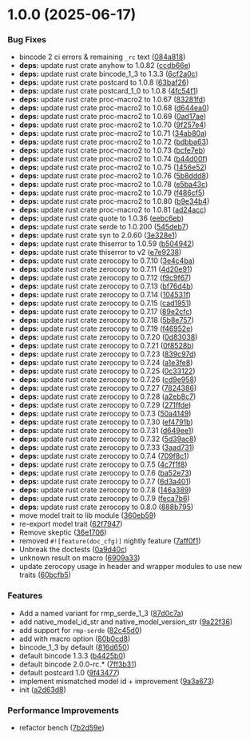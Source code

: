 # 1.0.0 (2025-06-17)


### Bug Fixes

* bincode 2 ci errors & remaining `_rc` text ([084a818](https://github.com/vincent-herlemont/native_model/commit/084a81809d3d82bba731ae930eafb56aae3537bc))
* **deps:** update rust crate anyhow to 1.0.82 ([ccdb66e](https://github.com/vincent-herlemont/native_model/commit/ccdb66e04f7d24941f5e011c1a1a61424d6e5ea5))
* **deps:** update rust crate bincode_1_3 to 1.3.3 ([6cf2a0c](https://github.com/vincent-herlemont/native_model/commit/6cf2a0c8430352d540c96666735e59a23f3abe36))
* **deps:** update rust crate postcard to 1.0.8 ([63baf26](https://github.com/vincent-herlemont/native_model/commit/63baf2686f3cb04f8d416a858713f4b874104e7c))
* **deps:** update rust crate postcard_1_0 to 1.0.8 ([4fc54f1](https://github.com/vincent-herlemont/native_model/commit/4fc54f1fcd79c3caa472135e2ea00297848e0ab3))
* **deps:** update rust crate proc-macro2 to 1.0.67 ([83281fd](https://github.com/vincent-herlemont/native_model/commit/83281fd7004dee38d1907e0f929603ec22f46c3d))
* **deps:** update rust crate proc-macro2 to 1.0.68 ([d644ea0](https://github.com/vincent-herlemont/native_model/commit/d644ea01f1b891f928f80ec9431cef851028f4be))
* **deps:** update rust crate proc-macro2 to 1.0.69 ([0ad17ae](https://github.com/vincent-herlemont/native_model/commit/0ad17aee5ea842f39bda87896808db7d88017de4))
* **deps:** update rust crate proc-macro2 to 1.0.70 ([9f257e4](https://github.com/vincent-herlemont/native_model/commit/9f257e4b164838b3d02d6c555de5b064f2307e92))
* **deps:** update rust crate proc-macro2 to 1.0.71 ([34ab80a](https://github.com/vincent-herlemont/native_model/commit/34ab80abcd14ec128a3590f7d45d3ecb342cf6fc))
* **deps:** update rust crate proc-macro2 to 1.0.72 ([bdbba63](https://github.com/vincent-herlemont/native_model/commit/bdbba638f43ab21bc83f1f8bc9dd13c08e2038ce))
* **deps:** update rust crate proc-macro2 to 1.0.73 ([bcfe7eb](https://github.com/vincent-herlemont/native_model/commit/bcfe7eb31344f483a27eeaf187c3ba485ae669d4))
* **deps:** update rust crate proc-macro2 to 1.0.74 ([b44d00f](https://github.com/vincent-herlemont/native_model/commit/b44d00ff48fed99652c0d572bc1975e7a25286a0))
* **deps:** update rust crate proc-macro2 to 1.0.75 ([1456e52](https://github.com/vincent-herlemont/native_model/commit/1456e52475112c143834bef6fe92b2497be570fa))
* **deps:** update rust crate proc-macro2 to 1.0.76 ([5b8ddd8](https://github.com/vincent-herlemont/native_model/commit/5b8ddd8b72655b677ad36b37518ba98bf4458504))
* **deps:** update rust crate proc-macro2 to 1.0.78 ([e5ba43c](https://github.com/vincent-herlemont/native_model/commit/e5ba43c38e294df387039f4a1d1c131bf62d5f4d))
* **deps:** update rust crate proc-macro2 to 1.0.79 ([f486cf5](https://github.com/vincent-herlemont/native_model/commit/f486cf5714a37358c1571bf918fbe156ffafd61f))
* **deps:** update rust crate proc-macro2 to 1.0.80 ([b9e34b4](https://github.com/vincent-herlemont/native_model/commit/b9e34b48223f75441942c7dd5f7992e6ccd855b2))
* **deps:** update rust crate proc-macro2 to 1.0.81 ([ad24acc](https://github.com/vincent-herlemont/native_model/commit/ad24accad942bba3d75e1ffd2f5dd487a638991d))
* **deps:** update rust crate quote to 1.0.36 ([eebc6eb](https://github.com/vincent-herlemont/native_model/commit/eebc6eb4619386328abcf0c6afb902d65cc4acb5))
* **deps:** update rust crate serde to 1.0.200 ([545deb7](https://github.com/vincent-herlemont/native_model/commit/545deb7dd320a999688feb8df5cbdf1f9ffb3e76))
* **deps:** update rust crate syn to 2.0.60 ([3e328e1](https://github.com/vincent-herlemont/native_model/commit/3e328e198945d41251f8de73b8dfb685ef9ee6c5))
* **deps:** update rust crate thiserror to 1.0.59 ([b504942](https://github.com/vincent-herlemont/native_model/commit/b5049425657b0439c1c176ec6c244bb6cfdb2376))
* **deps:** update rust crate thiserror to v2 ([e7e9238](https://github.com/vincent-herlemont/native_model/commit/e7e9238a4fe0166e647f5481fdf6340b55d96fe6))
* **deps:** update rust crate zerocopy to 0.7.10 ([3e4c4ba](https://github.com/vincent-herlemont/native_model/commit/3e4c4ba5071350173848faf19eb7942779b16c2b))
* **deps:** update rust crate zerocopy to 0.7.11 ([4d20e91](https://github.com/vincent-herlemont/native_model/commit/4d20e910fdabe0403cd980f26a18e421089e6d5c))
* **deps:** update rust crate zerocopy to 0.7.12 ([f9c9f67](https://github.com/vincent-herlemont/native_model/commit/f9c9f67baa43288127a73daed4b505f1dd2542e7))
* **deps:** update rust crate zerocopy to 0.7.13 ([bf76d4b](https://github.com/vincent-herlemont/native_model/commit/bf76d4b6a473777bfae3dbe738408ba1255f333a))
* **deps:** update rust crate zerocopy to 0.7.14 ([104531f](https://github.com/vincent-herlemont/native_model/commit/104531fb87e6a97fe3be7a91e853e7223657369f))
* **deps:** update rust crate zerocopy to 0.7.15 ([cad1951](https://github.com/vincent-herlemont/native_model/commit/cad1951aa2a048bf00bbff89c6c4a3ad8cb6b12e))
* **deps:** update rust crate zerocopy to 0.7.17 ([89e2cfc](https://github.com/vincent-herlemont/native_model/commit/89e2cfc47b99b59f26c74c7684489fdb2ae27bd3))
* **deps:** update rust crate zerocopy to 0.7.18 ([5b8e757](https://github.com/vincent-herlemont/native_model/commit/5b8e75710a1b3fce828e81be50129aeb375e5960))
* **deps:** update rust crate zerocopy to 0.7.19 ([f46952e](https://github.com/vincent-herlemont/native_model/commit/f46952e4cee984ea6b92db16bf2722e161b5e21c))
* **deps:** update rust crate zerocopy to 0.7.20 ([0d83038](https://github.com/vincent-herlemont/native_model/commit/0d83038a6105efb89c3aaad6c4c02e0c3b489024))
* **deps:** update rust crate zerocopy to 0.7.21 ([0f8528b](https://github.com/vincent-herlemont/native_model/commit/0f8528b38231c7f9d0742e2c88c4f3e5bdd3e72e))
* **deps:** update rust crate zerocopy to 0.7.23 ([839c97d](https://github.com/vincent-herlemont/native_model/commit/839c97d6877d1843f64302f5b0fc5913c89d85d7))
* **deps:** update rust crate zerocopy to 0.7.24 ([a1e3fe8](https://github.com/vincent-herlemont/native_model/commit/a1e3fe8393068471b3c19bfb74cfdb5e84e8fae4))
* **deps:** update rust crate zerocopy to 0.7.25 ([0c33122](https://github.com/vincent-herlemont/native_model/commit/0c33122235cd1f9a961d3e03ed92f588a304902c))
* **deps:** update rust crate zerocopy to 0.7.26 ([cd9e958](https://github.com/vincent-herlemont/native_model/commit/cd9e9582126c26fc23cc48e15125232d8982c967))
* **deps:** update rust crate zerocopy to 0.7.27 ([7824386](https://github.com/vincent-herlemont/native_model/commit/7824386e4f3c38c1dd6ef997af70edcf588a2328))
* **deps:** update rust crate zerocopy to 0.7.28 ([a2eb8c7](https://github.com/vincent-herlemont/native_model/commit/a2eb8c7a1ae77fe53a9ae38c156bc5936321df8a))
* **deps:** update rust crate zerocopy to 0.7.29 ([271ffde](https://github.com/vincent-herlemont/native_model/commit/271ffde917c2f92ad8762c9b219e86798a35f94d))
* **deps:** update rust crate zerocopy to 0.7.3 ([50a4149](https://github.com/vincent-herlemont/native_model/commit/50a414963c5ea5a8cb3fe9d46592f9ddffbc421b))
* **deps:** update rust crate zerocopy to 0.7.30 ([ef4791b](https://github.com/vincent-herlemont/native_model/commit/ef4791bc0967b8bf3f74ed9955e72f0547dafc18))
* **deps:** update rust crate zerocopy to 0.7.31 ([d649ee1](https://github.com/vincent-herlemont/native_model/commit/d649ee1df353bd4bae433fd6bd55a5214b275b97))
* **deps:** update rust crate zerocopy to 0.7.32 ([5d39ac8](https://github.com/vincent-herlemont/native_model/commit/5d39ac8b4ac11698d2e80b762e66cb389232bc53))
* **deps:** update rust crate zerocopy to 0.7.33 ([3aad731](https://github.com/vincent-herlemont/native_model/commit/3aad73199fd0f61d54bde0474773a8cf1a58cd69))
* **deps:** update rust crate zerocopy to 0.7.4 ([709f8c1](https://github.com/vincent-herlemont/native_model/commit/709f8c123fb7a4f670dcef78a7a76356852cd5b5))
* **deps:** update rust crate zerocopy to 0.7.5 ([4c7f1f8](https://github.com/vincent-herlemont/native_model/commit/4c7f1f87b568d3b4c43047b5f6602ccbeffad163))
* **deps:** update rust crate zerocopy to 0.7.6 ([ba52e73](https://github.com/vincent-herlemont/native_model/commit/ba52e737258d1b57cf40c60acb0c6907c78a1362))
* **deps:** update rust crate zerocopy to 0.7.7 ([6d3a401](https://github.com/vincent-herlemont/native_model/commit/6d3a401c478172d3ee33c0f40dbcb33870070b3f))
* **deps:** update rust crate zerocopy to 0.7.8 ([146a389](https://github.com/vincent-herlemont/native_model/commit/146a389f46dd7adf568e915b435c7eb38fa17376))
* **deps:** update rust crate zerocopy to 0.7.9 ([feca7b6](https://github.com/vincent-herlemont/native_model/commit/feca7b6fc83fb6dac266054d5a38b4a7ede2c6b5))
* **deps:** update rust crate zerocopy to 0.8.0 ([888b795](https://github.com/vincent-herlemont/native_model/commit/888b7951292f6a2bec6591507a9c1878d6eb772d))
* move model trait to lib module ([360eb59](https://github.com/vincent-herlemont/native_model/commit/360eb59efd1669f833cbbdf82b70741efe3a7458))
* re-export model trait ([62f7947](https://github.com/vincent-herlemont/native_model/commit/62f79479bf4840725cdb3ea6d319d3070d6d7113))
* Remove skeptic ([36e1706](https://github.com/vincent-herlemont/native_model/commit/36e1706174918d7f1ec301ecdebcec7fc21d2183))
* removed `#![feature(doc_cfg)]` nightly feature ([7aff0f1](https://github.com/vincent-herlemont/native_model/commit/7aff0f11b9eeeea8afa6d0e573b3c17617cc6c9a))
* Unbreak the doctests ([0a9d40c](https://github.com/vincent-herlemont/native_model/commit/0a9d40cb53f76256a1f277e36fe5ce888e8cdd1f))
* unknown result on macro ([6909a33](https://github.com/vincent-herlemont/native_model/commit/6909a33a8d56f2f10f072e746e3a5df6f6081639))
* update zerocopy usage in header and wrapper modules to use new traits ([60bcfb5](https://github.com/vincent-herlemont/native_model/commit/60bcfb5cb23aa10c19716468f8a2f2b68666d2cc))


### Features

* Add a named variant for rmp_serde_1_3 ([87d0c7a](https://github.com/vincent-herlemont/native_model/commit/87d0c7a316b7811f95cb94d907cf5288d471d4b6))
* add native_model_id_str and native_model_version_str ([9a22f36](https://github.com/vincent-herlemont/native_model/commit/9a22f36441aa62923415b13609d509c957243227))
* add support for `rmp-serde` ([82c45d0](https://github.com/vincent-herlemont/native_model/commit/82c45d0d7d6c7ff630c0621547500d2e3dea656e))
* add with macro option ([80b0cd8](https://github.com/vincent-herlemont/native_model/commit/80b0cd89a2e6609e75482e003df286411da620e8))
* bincode_1_3 by default ([816d650](https://github.com/vincent-herlemont/native_model/commit/816d65078ce4f701aaf9fd72543a359d14931c3a))
* default bincode 1.3.3 ([b4425b0](https://github.com/vincent-herlemont/native_model/commit/b4425b05979a80f9c90d784c78da445415ea9bad))
* default bincode 2.0.0-rc.* ([7ff3b31](https://github.com/vincent-herlemont/native_model/commit/7ff3b31c9b1f6134ac10a3dfa8fe7d551a263127))
* default postcard 1.0 ([9f43477](https://github.com/vincent-herlemont/native_model/commit/9f434772cda0da1f1df1d49c6be484b4f7ed6270))
* implement mismatched model id + improvement ([9a3a673](https://github.com/vincent-herlemont/native_model/commit/9a3a673b559d1d564118720fe9c4b1074a21de90))
* init ([a2d63d8](https://github.com/vincent-herlemont/native_model/commit/a2d63d80c6869a7e3b23c9f713d44b1d470e1135))


### Performance Improvements

* refactor bench ([7b2d59e](https://github.com/vincent-herlemont/native_model/commit/7b2d59ef1ba03dcb92ac17d23f4adf848f4a3043))
